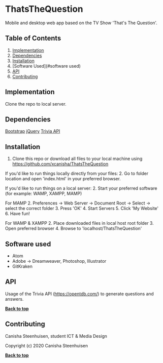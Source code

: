 # ThatsTheQuestion

Mobile and desktop web app based on the TV Show 'That's The Question'.


## Table of Contents
1. [Implementation](#implementation)
1. [Dependencies](#dependencies)
1. [Installation](#installation)
1. [Software Used](#software used)
1. [API](#api)
1. [Contributing](#contributing)


## Implementation
Clone the repo to local server.


## Dependencies
[Bootstrap](https://getbootstrap.com/)
[jQuery](https://code.jquery.com/)
[Trivia API](#api)


## Installation
1. Clone this repo or download all files to your local machine using https://github.com/xcanisha/ThatsTheQuestion

If you'd like to run things locally directly from your files:
2. Go to folder location and open 'index.html' in your preferred browser.

If you'd like to run things on a local server:
2. Start your preferred software (for example: WAMP, XAMPP, MAMP)

  For MAMP
  2. Preferences -> Web Server -> Document Root -> Select -> select the correct folder
  3. Press 'OK'
  4. Start Servers
  5. Click 'My Website'
  6. Have fun!

  For WAMP & XAMPP
  2. Place downloaded files in local host root folder
  3. Open preferred browser
  4. Browse to 'localhost/ThatsTheQuestion'


## Software used
* Atom
* Adobe -> Dreamweaver, Photoshop, Illustrator
* GitKraken


## API
Usage of the Trivia API (https://opentdb.com/) to generate questions and answers.


**[Back to top](#table-of-contents)**

## Contributing
Canisha Steenhuisen, student ICT & Media Design


Copyright (c) 2020 Canisha Steenhuisen

**[Back to top](#table-of-contents)**
